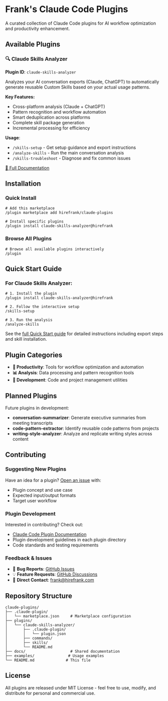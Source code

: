 # Frank's Claude Code Plugins

A curated collection of Claude Code plugins for AI workflow optimization and productivity enhancement.

## Available Plugins

### 🔍 Claude Skills Analyzer
**Plugin ID**: `claude-skills-analyzer`

Analyzes your AI conversation exports (Claude, ChatGPT) to automatically generate reusable Custom Skills based on your actual usage patterns.

**Key Features:**
- Cross-platform analysis (Claude + ChatGPT)
- Pattern recognition and workflow automation
- Smart deduplication across platforms
- Complete skill package generation
- Incremental processing for efficiency

**Usage**:
- `/skills-setup` - Get setup guidance and export instructions
- `/analyze-skills` - Run the main conversation analysis
- `/skills-troubleshoot` - Diagnose and fix common issues

[📖 Full Documentation](./plugins/claude-skills-analyzer/README.md)

## Installation

### Quick Install
```shell
# Add this marketplace
/plugin marketplace add hirefrank/claude-plugins

# Install specific plugins
/plugin install claude-skills-analyzer@hirefrank
```

### Browse All Plugins
```shell
# Browse all available plugins interactively
/plugin
```

## Quick Start Guide

### For Claude Skills Analyzer:
```shell
# 1. Install the plugin
/plugin install claude-skills-analyzer@hirefrank

# 2. Follow the interactive setup
/skills-setup

# 3. Run the analysis
/analyze-skills
```

See the [full Quick Start guide](./plugins/claude-skills-analyzer/README.md#quick-start) for detailed instructions including export steps and skill installation.

## Plugin Categories

- **🎯 Productivity**: Tools for workflow optimization and automation
- **📊 Analysis**: Data processing and pattern recognition tools
- **🔧 Development**: Code and project management utilities

## Planned Plugins

Future plugins in development:
- **conversation-summarizer**: Generate executive summaries from meeting transcripts
- **code-pattern-extractor**: Identify reusable code patterns from projects
- **writing-style-analyzer**: Analyze and replicate writing styles across content

## Contributing

### Suggesting New Plugins
Have an idea for a plugin? [Open an issue](https://github.com/hirefrank/claude-plugins/issues) with:
- Plugin concept and use case
- Expected input/output formats
- Target user workflow

### Plugin Development
Interested in contributing? Check out:
- [Claude Code Plugin Documentation](https://docs.anthropic.com/en/docs/claude-code/plugins)
- Plugin development guidelines in each plugin directory
- Code standards and testing requirements

### Feedback & Issues
- 🐛 **Bug Reports**: [GitHub Issues](https://github.com/hirefrank/claude-plugins/issues)
- 💡 **Feature Requests**: [GitHub Discussions](https://github.com/hirefrank/claude-plugins/discussions)
- 📧 **Direct Contact**: frank@hirefrank.com

## Repository Structure

```
claude-plugins/
├── .claude-plugin/
│   └── marketplace.json     # Marketplace configuration
├── plugins/
│   └── claude-skills-analyzer/
│       ├── .claude-plugin/
│       │   └── plugin.json
│       ├── commands/
│       ├── skills/
│       └── README.md
├── docs/                    # Shared documentation
├── examples/               # Usage examples
└── README.md              # This file
```

## License

All plugins are released under MIT License - feel free to use, modify, and distribute for personal and commercial use.
